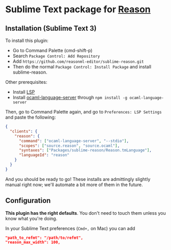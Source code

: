 # Sublime Text package for [Reason](https://github.com/facebook/reason)

## Installation (Sublime Text 3)

To install this plugin:

- Go to Command Palette (cmd-shift-p)
- Search `Package Control: Add Repository`
- Add `https://github.com/reasonml-editor/sublime-reason.git`
- Then do the normal `Package Control: Install Package` and install sublime-reason.

Other prerequisites:

- Install [LSP](https://github.com/tomv564/LSP)
- Install [ocaml-language-server](https://github.com/freebroccolo/ocaml-language-server) through `npm install -g ocaml-language-server`

Then, go to Command Palette again, and go to `Preferences: LSP Settings` and paste the following:

```json
{
  "clients": {
    "reason": {
      "command": ["ocaml-language-server", "--stdio"],
      "scopes": ["source.reason", "source.ocaml"],
      "syntaxes": ["Packages/sublime-reason/Reason.tmLanguage"],
      "languageId": "reason"
    }
  }
}
```

And you should be ready to go! These installs are admittingly slightly manual right now; we'll automate a bit more of them in the future.

## Configuration

**This plugin has the right defaults**. You don't need to touch them unless you know what you're doing.

In your Sublime Text preferences (`Cmd+,` on Mac) you can add

```json
"path_to_refmt": "/path/to/refmt",
"reason_max_width": 100,
```
